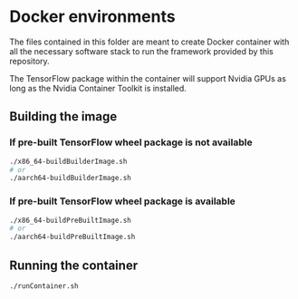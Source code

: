 # Docker environments

The files contained in this folder are meant to create Docker container with all the necessary software stack to run the framework provided by this repository.

The TensorFlow package within the container will support Nvidia GPUs as long as the Nvidia Container Toolkit is installed.

## Building the image

### If pre-built TensorFlow wheel package is not available

```bash
./x86_64-buildBuilderImage.sh
# or
./aarch64-buildBuilderImage.sh
```

### If pre-built TensorFlow wheel package is available

```bash
./x86_64-buildPreBuiltImage.sh
# or
./aarch64-buildPreBuiltImage.sh
```

## Running the container

```bash
./runContainer.sh
```
